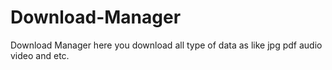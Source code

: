 # Download-Manager
Download Manager here you download all type of data as like jpg pdf audio video and etc.

